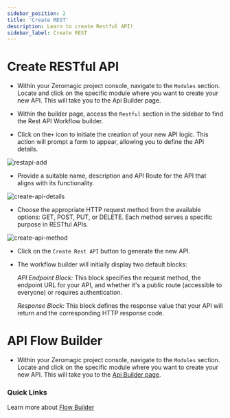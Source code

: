 ```yaml
---
sidebar_position: 2
title: 'Create REST'
description: Learn to create Restful API! 
sidebar_label: Create REST
---
```


# Create RESTful API

- Within your Zeromagic project console, navigate to the `Modules` section. Locate and click on the specific module where you want to create your new API. This will take you to the Api Builder page.

- Within the builder page, access the `Restful` section in the sidebar to find the Rest API Workflow builder.

<!-- ![sidebar-rest](@site/static/img/sidebar-rest.png) -->

- Click on the`+` icon to initiate the creation of your new API logic. This action will prompt a form to appear, allowing you to define the API details.

![restapi-add](@site/static/img/restapi-add.png)

- Provide a suitable name, description and API Route for the API that aligns with its functionality. 

![create-api-details](@site/static/img/create-api-details.png)

- Choose the appropriate HTTP request method from the available options: GET, POST, PUT, or DELETE. Each method serves a specific purpose in RESTful APIs.

![create-api-method](@site/static/img/create-api-method.png)

- Click on the `Create Rest API` button to generate the new API.

- The workflow builder will initially display two default blocks: 
    
    _API Endpoint Block:_ This block specifies the request method, the endpoint URL for your API, and whether it's a public route (accessible to everyone) or requires authentication.

    _Response Block:_ This block defines the response value that your API will return and the corresponding HTTP response code.

# API Flow Builder

- Within your Zeromagic project console, navigate to the `Modules` section. Locate and click on the specific module where you want to create your new API. This will take you to the [Api Builder page](/flow-builder/overview).

### Quick Links
Learn more about [Flow Builder](/flow-builder/overview) 